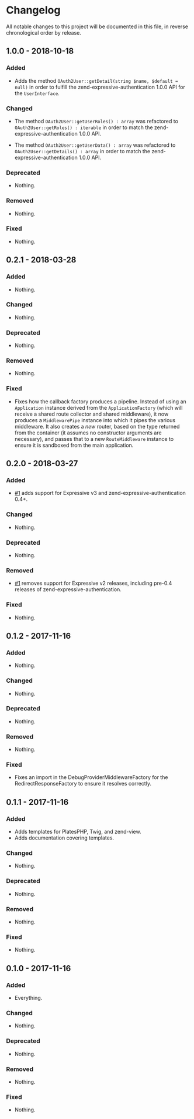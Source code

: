 # Changelog

All notable changes to this project will be documented in this file, in reverse chronological order by release.

## 1.0.0 - 2018-10-18

### Added

- Adds the method `OAuth2User::getDetail(string $name, $default = null)` in
  order to fulfill the zend-expressive-authentication 1.0.0 API for the
  `UserInterface`.

### Changed

- The method `OAuth2User::getUserRoles() : array` was refactored to
  `OAuth2User::getRoles() : iterable` in order to match the
  zend-expressive-authentication 1.0.0 API.

- The method `OAuth2User::getUserData() : array` was refactored to
  `OAuth2User::getDetails() : array` in order to match the
  zend-expressive-authentication 1.0.0 API.

### Deprecated

- Nothing.

### Removed

- Nothing.

### Fixed

- Nothing.

## 0.2.1 - 2018-03-28

### Added

- Nothing.

### Changed

- Nothing.

### Deprecated

- Nothing.

### Removed

- Nothing.

### Fixed

- Fixes how the callback factory produces a pipeline. Instead of using an
  `Application` instance derived from the `ApplicationFactory` (which will
  receive a shared route collector and shared middleware), it now produces a
  `MiddlewarePipe` instance into which it pipes the various middleware. It also
  creates a _new_ router, based on the type returned from the container (it
  assumes no constructor arguments are necessary), and passes that to a new
  `RouteMiddleware` instance to ensure it is sandboxed from the main
  application.

## 0.2.0 - 2018-03-27

### Added

- [#1](https://github.com/phly/phly-expressive-oauth2clientauthentication/pull/1)
  adds support for Expressive v3 and zend-expressive-authentication 0.4+.

### Changed

- Nothing.

### Deprecated

- Nothing.

### Removed

- [#1](https://github.com/phly/phly-expressive-oauth2clientauthentication/pull/1)
  removes support for Expressive v2 releases, including pre-0.4 releases of
  zend-expressive-authentication.

### Fixed

- Nothing.

## 0.1.2 - 2017-11-16

### Added

- Nothing.

### Changed

- Nothing.

### Deprecated

- Nothing.

### Removed

- Nothing.

### Fixed

- Fixes an import in the DebugProviderMiddlewareFactory for the
  RedirectResponseFactory to ensure it resolves correctly.

## 0.1.1 - 2017-11-16

### Added

- Adds templates for PlatesPHP, Twig, and zend-view.
- Adds documentation covering templates.

### Changed

- Nothing.

### Deprecated

- Nothing.

### Removed

- Nothing.

### Fixed

- Nothing.

## 0.1.0 - 2017-11-16

### Added

- Everything.

### Changed

- Nothing.

### Deprecated

- Nothing.

### Removed

- Nothing.

### Fixed

- Nothing.
